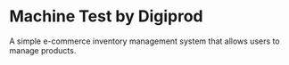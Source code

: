 

# Machine Test by Digiprod 

A simple e-commerce inventory management system that allows users to manage products.

